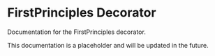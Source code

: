 # FirstPrinciples Decorator

Documentation for the FirstPrinciples decorator.

This documentation is a placeholder and will be updated in the future.
